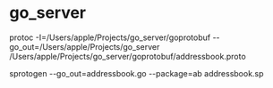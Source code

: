# go_server

protoc -I=/Users/apple/Projects/go_server/goprotobuf --go_out=/Users/apple/Projects/go_server /Users/apple/Projects/go_server/goprotobuf/addressbook.proto 

sprotogen --go_out=addressbook.go --package=ab addressbook.sp